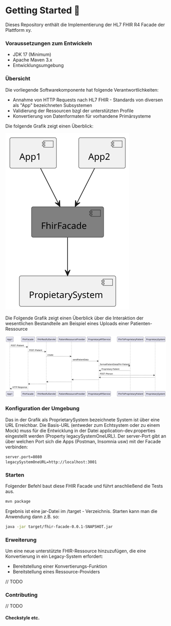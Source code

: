 # Getting Started 🚀

Dieses Repository enthält die Implementierung der HL7 FHIR R4 Facade der Plattform xy.

### Voraussetzungen zum Entwickeln

- JDK 17 (Minimum)
- Apache Maven 3.x
- Entwicklungsumgebung

### Übersicht

Die vorliegende Softwarekomponente hat folgende Verantwortlichkeiten:

- Annahme von HTTP Requests nach HL7 FHIR - Standards von diversen als "App" bezeichneten Subsystemen
- Validierung der Ressourcen bzgl der unterstützten Profile
- Konvertierung von Datenformaten für vorhandene Primärsysteme

Die folgende Grafik zeigt einen Überblick:

![Übersicht](./doc/images/overview.svg)

Die Folgende Grafik zeigt einen Überblick über die Interaktion der wesentlichen Bestandteile am Beispiel eines Uploads einer
Patienten-Ressource

![Übersicht](./doc/images/classes.svg)

### Konfiguration der Umgebung

Das in der Grafik als ProprietarySystem bezeichnete System ist über eine URL
Erreichbar. Die Basis-URL (entweder zum Echtsystem oder zu einem Mock) muss
für die Entwicklung in der Datei application-dev.properties eingestellt werden (Property legacySystemOneURL). Der server-Port gibt an über welchen Port sich die Apps (Postman, Insomnia usw) mit der Facade verbinden:

```properties
server.port=8080
legacySystemOneURL=http://localhost:3001
```

### Starten

Folgender Befehl baut diese FHIR Facade und führt anschließend die Tests aus.

```bash
mvn package
```

Ergebnis ist eine jar-Datei im /target - Verzeichnis. Starten kann man die Anwendung dann z.B. so:

```bash
java -jar target/fhir-facade-0.0.1-SNAPSHOT.jar
```

### Erweiterung

Um eine neue unterstützte FHIR-Ressource hinzuzufügen, die eine Konvertierung in ein Legacy-System erfordert:

- Bereitstellung einer Konvertierungs-Funktion
- Bereitstellung eines Ressource-Providers

// TODO

### Contributing

// TODO

#### Checkstyle etc.
